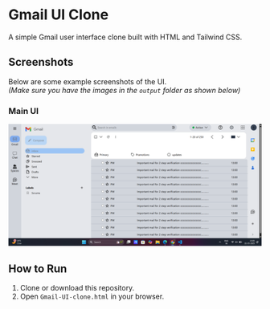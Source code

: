 # Gmail UI Clone

A simple Gmail user interface clone built with HTML and Tailwind CSS.

## Screenshots

Below are some example screenshots of the UI.  
*(Make sure you have the images in the `output` folder as shown below)*

### Main UI

![Main UI](output/1.png)



## How to Run

1. Clone or download this repository.
2. Open `Gmail-UI-clone.html` in your browser.

